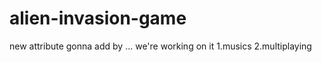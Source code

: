 # alien-invasion-game
new attribute gonna add by     ...
we're working on it
1.musics
2.multiplaying
